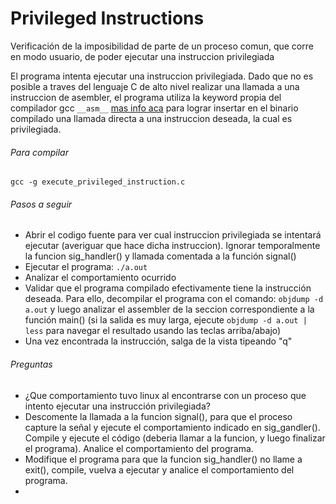 Privileged Instructions 
===============
Verificación de la imposibilidad de parte de un proceso comun, que corre en modo usuario, de poder ejecutar una instruccion privilegiada

El programa intenta ejecutar una instruccion privilegiada. Dado que no es posible a traves del lenguaje C de alto nivel realizar una llamada a una instruccion de asembler, el programa utiliza la keyword propia del compilador gcc `__asm__` [mas info aca](https://gcc.gnu.org/onlinedocs/gcc/Using-Assembly-Language-with-C.html#Using-Assembly-Language-with-C) para lograr insertar en el binario compilado una llamada directa a una instruccion deseada, la cual es privilegiada.


###### Para compilar
`gcc -g execute_privileged_instruction.c`


###### Pasos a seguir
* Abrir el codigo fuente para ver cual instruccion privilegiada se intentará ejecutar (averiguar que hace dicha instruccion). Ignorar temporalmente la funcion sig_handler() y llamada comentada a la función signal()
* Ejecutar el programa: `./a.out`
* Analizar el comportamiento ocurrido
* Validar que el programa compilado efectivamente tiene la instrucción deseada. Para ello, decompilar el programa con el comando: `objdump -d a.out` y luego analizar el assembler de la seccion correspondiente a la función main() (si la salida es muy larga, ejecute  `objdump -d a.out | less` para navegar el resultado usando las teclas arriba/abajo)
* Una vez encontrada la instrucción, salga de la vista tipeando "q"


###### Preguntas
* ¿Que comportamiento tuvo linux al encontrarse con un proceso que intento ejecutar una instrucción privilegiada?
* Descomente la llamada a la funcion signal(), para que el proceso capture la señal y ejecute el comportamiento indicado en sig_gandler(). Compile y ejecute el código (deberia llamar a la funcion, y luego finalizar el programa). Analice el comportamiento del programa.
* Modifique el programa para que la funcion sig_handler() no llame a exit(), compile, vuelva a ejecutar y analice el comportamiento del programa.
* 
